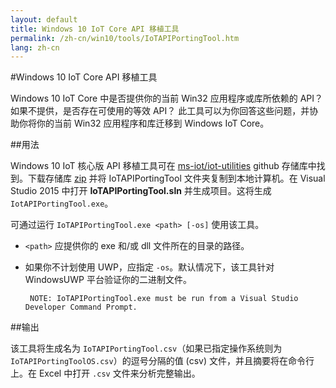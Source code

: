```yaml
---
layout: default
title: Windows 10 IoT Core API 移植工具
permalink: /zh-cn/win10/tools/IoTAPIPortingTool.htm
lang: zh-cn
---
```


#Windows 10 IoT Core API 移植工具

Windows 10 IoT Core 中是否提供你的当前 Win32 应用程序或库所依赖的 API？ 如果不提供，是否存在可使用的等效 API？ 此工具可以为你回答这些问题，并协助你将你的当前 Win32 应用程序和库迁移到 Windows IoT Core。

##用法

Windows 10 IoT 核心版 API 移植工具可在 [ms-iot/iot-utilities](https://github.com/ms-iot/iot-utilities) github 存储库中找到。下载存储库 [zip](https://github.com/ms-iot/iot-utilities/archive/master.zip) 并将 IoTAPIPortingTool 文件夹复制到本地计算机。在 Visual Studio 2015 中打开 **IoTAPIPortingTool.sln** 并生成项目。这将生成 `IotAPIPortingTool.exe`。

可通过运行 `IoTAPIPortingTool.exe <path> [-os]` 使用该工具。

*  `<path>` 应提供你的 exe 和/或 dll 文件所在的目录的路径。

*  如果你不计划使用 UWP，应指定 `-os`。默认情况下，该工具针对 WindowsUWP 平台验证你的二进制文件。

        NOTE: IoTAPIPortingTool.exe must be run from a Visual Studio Developer Command Prompt.

##输出

该工具将生成名为 `IoTAPIPortingTool.csv`（如果已指定操作系统则为 `IoTAPIPortingToolOS.csv`）的逗号分隔的值 \(csv\) 文件，并且摘要将在命令行上。在 Excel 中打开 `.csv` 文件来分析完整输出。
